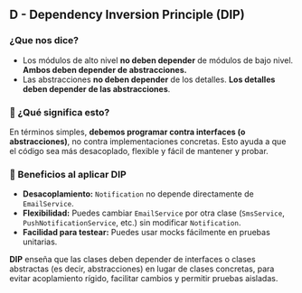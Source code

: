 ## D - Dependency Inversion Principle (DIP)

### ¿Que nos dice?
- Los módulos de alto nivel **no deben depender** de módulos de bajo nivel. **Ambos deben depender de abstracciones.**
- Las abstracciones **no deben depender** de los detalles. **Los detalles deben depender de las abstracciones**.

### 🧠 ¿Qué significa esto?
En términos simples, **debemos programar contra interfaces (o abstracciones)**, no contra implementaciones concretas. 
Esto ayuda a que el código sea más desacoplado, flexible y fácil de mantener y probar.

### 🚀 Beneficios al aplicar DIP
- **Desacoplamiento:** `Notification` no depende directamente de `EmailService`.
- **Flexibilidad:** Puedes cambiar `EmailService` por otra clase (`SmsService`, `PushNotificationService`, etc.) 
sin modificar `Notification`.
- **Facilidad para testear:** Puedes usar mocks fácilmente en pruebas unitarias.

**DIP** 
enseña que las clases deben depender de interfaces o clases abstractas (es decir, abstracciones) en lugar de clases concretas, para evitar acoplamiento rígido, facilitar cambios y permitir pruebas aisladas.
